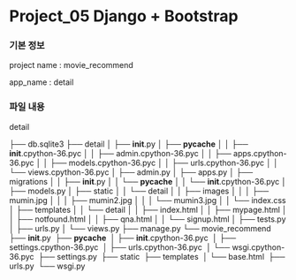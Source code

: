 # Project_05 Django + Bootstrap



### 기본 정보

project name : movie_recommend

app_name : detail



### 파일 내용

detail

├── db.sqlite3
├── detail
│   ├── __init__.py
│   ├── __pycache__
│   │   ├── __init__.cpython-36.pyc
│   │   ├── admin.cpython-36.pyc
│   │   ├── apps.cpython-36.pyc
│   │   ├── models.cpython-36.pyc
│   │   ├── urls.cpython-36.pyc
│   │   └── views.cpython-36.pyc
│   ├── admin.py
│   ├── apps.py
│   ├── migrations
│   │   ├── __init__.py
│   │   └── __pycache__
│   │       └── __init__.cpython-36.pyc
│   ├── models.py
│   ├── static
│   │   └── detail
│   │       ├── images
│   │       │   ├── mumin.jpg
│   │       │   ├── mumin2.jpg
│   │       │   └── mumin3.jpg
│   │       └── index.css
│   ├── templates
│   │   └── detail
│   │       ├── index.html
│   │       ├── mypage.html
│   │       ├── notfound.html
│   │       ├── qna.html
│   │       └── signup.html
│   ├── tests.py
│   ├── urls.py
│   └── views.py
├── manage.py
└── movie_recommend
​    ├── __init__.py
​    ├── __pycache__
​    │   ├── __init__.cpython-36.pyc
​    │   ├── settings.cpython-36.pyc
​    │   ├── urls.cpython-36.pyc
​    │   └── wsgi.cpython-36.pyc
​    ├── settings.py
​    ├── static
​    ├── templates
​    │   └── base.html
​    ├── urls.py
​    └── wsgi.py